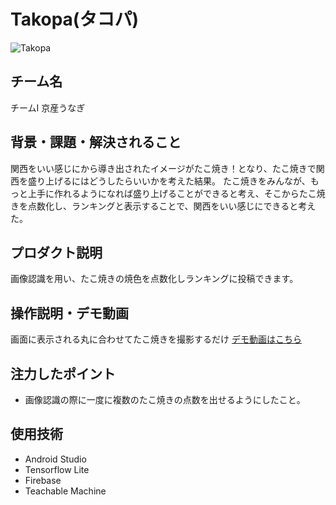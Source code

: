 # Takopa(タコパ)
<!-- プロダクト名に変更してください -->

![Takopa](https://media.discordapp.net/attachments/1179425369691017228/1210921092341047306/Takopa.png?ex=65ec5126&is=65d9dc26&hm=491558a4c501f3fbbcd6303c6d031bc3a67e033713941f734e1b34de90efd402&=&format=webp&quality=lossless&width=589&height=589)
<!-- プロダクト名・イメージ画像を差し変えてください -->


## チーム名
チームI 京産うなぎ
<!-- チームIDとチーム名を入力してください -->


## 背景・課題・解決されること
関西をいい感じにから導き出されたイメージがたこ焼き！となり、たこ焼きで関西を盛り上げるにはどうしたらいいかを考えた結果。
たこ焼きをみんなが、もっと上手に作れるようになれば盛り上げることができると考え、そこからたこ焼きを点数化し、ランキングと表示することで、関西をいい感じにできると考えた。

<!-- テーマ「関西をいい感じに」に対して、考案するプロダクトがどういった(Why)背景から思いついたのか、どのよう(What)な課題があり、どのよう(How)に解決するのかを入力してください -->


## プロダクト説明
画像認識を用い、たこ焼きの焼色を点数化しランキングに投稿できます。
<!-- 開発したプロダクトの説明を入力してください -->


## 操作説明・デモ動画
画面に表示される丸に合わせてたこ焼きを撮影するだけ
[デモ動画はこちら](https://www.youtube.com/watch?v=_FAA15ARmas)
<!-- 開発したプロダクトの操作説明について入力してください。また、操作説明デモ動画があれば、埋め込みやリンクを記載してください -->


## 注力したポイント
+ 画像認識の際に一度に複数のたこ焼きの点数を出せるようにしたこと。
<!-- 開発したプロダクトの中で、特に注力して作成した箇所・ポイントについて入力してください -->


## 使用技術

<!-- 使用技術を入力してください -->
+ Android Studio
+ Tensorflow Lite
+ Firebase
+ Teachable Machine
  





<!--
markdownの記法はこちらを参照してください！
https://docs.github.com/ja/get-started/writing-on-github/getting-started-with-writing-and-formatting-on-github/basic-writing-and-formatting-syntax
-->
